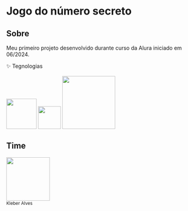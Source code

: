 <h1> Jogo do número secreto </h1>
<h2> Sobre </h2>
<p> Meu primeiro projeto desenvolvido durante curso da Alura iniciado em 06/2024. </p>
 ✨ Tegnologias <br><br>
<div> 
  <img src = "https://img.shields.io/badge/html%20-239120?style-for-the-badge&logo-html5&lococolor-white" width=80>
  <img src = "https://img.shields.io/badge/css-239120?&style-for-the-badge&logo-html5&lococolor-white" width=60>
  <img src ="https://img.shields.io/badge/Javascript-F7DF1E?style-for-the-badge&logo-html5&lococolor-black" width=140>
</div>

## Time
<img loading="Foto Perfil Alura" src="https://avatars.githubusercontent.com/u/172981542?s=400&u=54d264d447d75dc46d4402c8404a882aefe98026&v=4" width=115><br><sub>Kleber Alves</sub>
